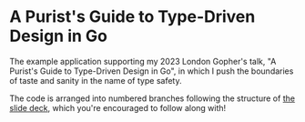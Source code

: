 # A Purist's Guide to Type-Driven Design in Go

The example application supporting my 2023 London Gopher's talk, "A Purist's Guide to Type-Driven Design in Go", in
which I push the boundaries of taste and sanity in the name of type safety.

The code is arranged into numbered branches following the structure of [the slide deck](https://docs.google.com/presentation/d/1q4av64tqiVm7PHJNZhutkEGhUqPryQ3zgvpNwyWOhdM/edit?usp=sharing), which you're encouraged to
follow along with!
